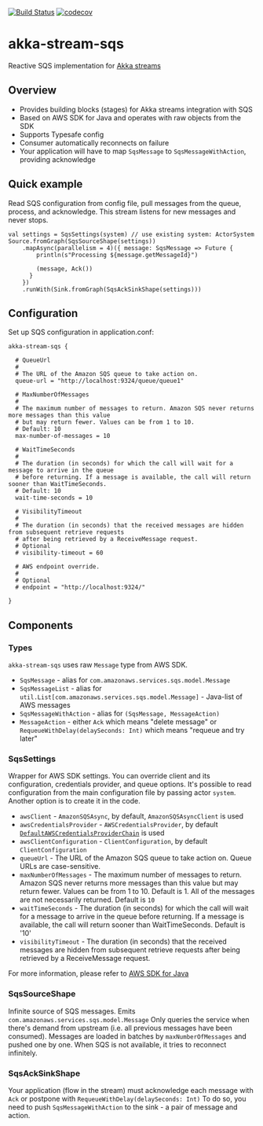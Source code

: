 [![Build Status](https://travis-ci.org/s12v/akka-stream-sqs.svg?branch=master)](https://travis-ci.org/s12v/akka-stream-sqs)
[![codecov](https://codecov.io/gh/s12v/akka-stream-sqs/branch/master/graph/badge.svg)](https://codecov.io/gh/s12v/akka-stream-sqs)

# akka-stream-sqs

Reactive SQS implementation for [Akka streams](http://doc.akka.io/docs/akka/current/scala/stream/)

## Overview

- Provides building blocks (stages) for Akka streams integration with SQS
- Based on AWS SDK for Java and operates with raw objects from the SDK
- Supports Typesafe config
- Consumer automatically reconnects on failure
- Your application will have to map `SqsMessage` to `SqsMessageWithAction`, providing acknowledge

## Quick example

Read SQS configuration from config file, pull messages from the queue, process, and acknowledge.
This stream listens for new messages and never stops.

```
val settings = SqsSettings(system) // use existing system: ActorSystem
Source.fromGraph(SqsSourceShape(settings))
	.mapAsync(parallelism = 4)({ message: SqsMessage => Future {
		println(s"Processing ${message.getMessageId}")

		(message, Ack())
	  }
	})
	.runWith(Sink.fromGraph(SqsAckSinkShape(settings)))
```

## Configuration


Set up SQS configuration in application.conf:

```
akka-stream-sqs {

  # QueueUrl
  #
  # The URL of the Amazon SQS queue to take action on.
  queue-url = "http://localhost:9324/queue/queue1"

  # MaxNumberOfMessages
  #
  # The maximum number of messages to return. Amazon SQS never returns more messages than this value
  # but may return fewer. Values can be from 1 to 10.
  # Default: 10
  max-number-of-messages = 10

  # WaitTimeSeconds
  #
  # The duration (in seconds) for which the call will wait for a message to arrive in the queue
  # before returning. If a message is available, the call will return sooner than WaitTimeSeconds.
  # Default: 10
  wait-time-seconds = 10

  # VisibilityTimeout
  #
  # The duration (in seconds) that the received messages are hidden from subsequent retrieve requests
  # after being retrieved by a ReceiveMessage request.
  # Optional
  # visibility-timeout = 60

  # AWS endpoint override.
  #
  # Optional
  # endpoint = "http://localhost:9324/"

}
```

## Components

### Types

`akka-stream-sqs` uses raw `Message` type from AWS SDK.  

- `SqsMessage` - alias for `com.amazonaws.services.sqs.model.Message`
- `SqsMessageList` - alias for `util.List[com.amazonaws.services.sqs.model.Message]` - Java-list of AWS messages
- `SqsMessageWithAction` - alias for `(SqsMessage, MessageAction)`
- `MessageAction` - either `Ack` which means "delete message"
                    or `RequeueWithDelay(delaySeconds: Int)` which means "requeue and try later"

### SqsSettings

Wrapper for AWS SDK settings. You can override client and its configuration, credentials provider, and queue options.
It's possible to read configuration from the main configuration file by passing actor `system`. Another option is to
create it in the code.

 - `awsClient` - `AmazonSQSAsync`, by default, `AmazonSQSAsyncClient` is used
 - `awsCredentialsProvider` - `AWSCredentialsProvider`, by default [`DefaultAWSCredentialsProviderChain`](http://docs.aws.amazon.com/AWSJavaSDK/latest/javadoc/com/amazonaws/auth/DefaultAWSCredentialsProviderChain.html)
                              is used
 - `awsClientConfiguration` - `ClientConfiguration`, by default `ClientConfiguration`
 - `queueUrl` - The URL of the Amazon SQS queue to take action on. Queue URLs are case-sensitive.
 - `maxNumberOfMessages` - The maximum number of messages to return. Amazon SQS never returns more messages than this value but may return fewer.
 						   Values can be from 1 to 10. Default is 1. All of the messages are not necessarily returned. Default is `10`
 - `waitTimeSeconds` - The duration (in seconds) for which the call will wait for a message to arrive in the queue before returning.
                       If a message is available, the call will return sooner than WaitTimeSeconds. Default is '10'
 - `visibilityTimeout` - The duration (in seconds) that the received messages are hidden from subsequent retrieve
                         requests after being retrieved by a ReceiveMessage request.

For more information, please refer to [AWS SDK for Java](http://docs.aws.amazon.com/AWSJavaSDK/latest/javadoc/overview-summary.html)

### SqsSourceShape

Infinite source of SQS messages. Emits `com.amazonaws.services.sqs.model.Message`
Only queries the service when there's demand from upstream (i.e. all previous messages have been consumed).
Messages are loaded in batches by `maxNumberOfMessages` and pushed one by one.
When SQS is not available, it tries to reconnect infinitely.

### SqsAckSinkShape

Your application (flow in the stream) must acknowledge each message with `Ack` or postpone with `RequeueWithDelay(delaySeconds: Int)`
To do so, you need to push `SqsMessageWithAction` to the sink - a pair of message and action. 
